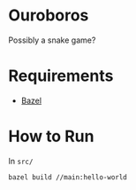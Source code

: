 # Ouroboros
Possibly a snake game?

# Requirements
- [Bazel](https://docs.bazel.build/versions/main/install.html)

# How to Run
In `src/`
```bash
bazel build //main:hello-world
```
